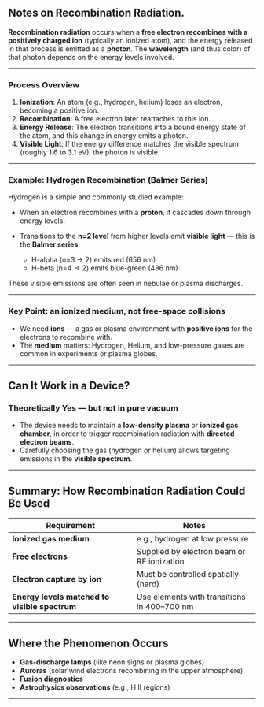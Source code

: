 ## Notes on Recombination Radiation.

**Recombination radiation** occurs when a **free electron recombines with a positively charged ion** (typically an ionized atom), and the energy released in that process is emitted as a **photon**. The **wavelength** (and thus color) of that photon depends on the energy levels involved.

---

### Process Overview

1. **Ionization**: An atom (e.g., hydrogen, helium) loses an electron, becoming a positive ion.
2. **Recombination**: A free electron later reattaches to this ion.
3. **Energy Release**: The electron transitions into a bound energy state of the atom, and this change in energy emits a photon.
4. **Visible Light**: If the energy difference matches the visible spectrum (roughly 1.6 to 3.1 eV), the photon is visible.

---

### Example: Hydrogen Recombination (Balmer Series)

Hydrogen is a simple and commonly studied example:

* When an electron recombines with a **proton**, it cascades down through energy levels.
* Transitions to the **n=2 level** from higher levels emit **visible light** — this is the **Balmer series**.

  * H-alpha (n=3 → 2) emits red (656 nm)
  * H-beta (n=4 → 2) emits blue-green (486 nm)

These visible emissions are often seen in nebulae or plasma discharges.

---

### Key Point: an **ionized medium**, not free-space collisions

* We need **ions** — a gas or plasma environment with **positive ions** for the electrons to recombine with.
* The **medium** matters: Hydrogen, Helium, and low-pressure gases are common in experiments or plasma globes.

---

## Can It Work in a Device?

### **Theoretically Yes** — but not in pure vacuum

* The device needs to maintain a **low-density plasma** or **ionized gas chamber**, in order to trigger recombination radiation with **directed electron beams**.
* Carefully choosing the gas (hydrogen or helium) allows targeting emissions in the **visible spectrum**.

---

## Summary: How Recombination Radiation Could Be Used

| Requirement                                   | Notes                                       |
| --------------------------------------------- | ------------------------------------------- |
| **Ionized gas medium**                        | e.g., hydrogen at low pressure              |
| **Free electrons**                            | Supplied by electron beam or RF ionization  |
| **Electron capture by ion**                   | Must be controlled spatially (hard)         |
| **Energy levels matched to visible spectrum** | Use elements with transitions in 400–700 nm |

---

## Where the Phenomenon Occurs

* **Gas-discharge lamps** (like neon signs or plasma globes)
* **Auroras** (solar wind electrons recombining in the upper atmosphere)
* **Fusion diagnostics**
* **Astrophysics observations** (e.g., H II regions)

---
